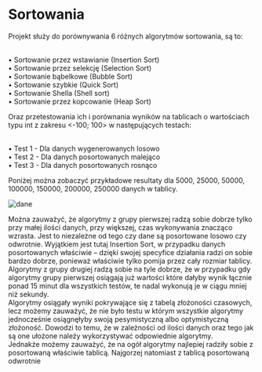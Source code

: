 # Sortowania

Projekt służy do porównywania 6 różnych algorytmów sortowania, są to:<br><br>

• Sortowanie przez wstawianie (Insertion Sort)<br>
• Sortowanie przez selekcję (Selection Sort)<br>
• Sortowanie bąbelkowe (Bubble Sort)<br>
• Sortowanie szybkie (Quick Sort)<br>
• Sortowanie Shella (Shell sort)<br>
• Sortowanie przez kopcowanie (Heap Sort)<br>

Oraz przetestowania ich i porównania wyników na tablicach o wartościach typu int z zakresu <-100; 100> w następujących testach:<br><br>

• Test 1 - Dla danych wygenerowanych losowo<br>
• Test 2 - Dla danych posortowanych malejąco<br>
• Test 3 - Dla danych posortowanych rosnąco<br>

Poniżej można zobaczyć przykładowe resultaty dla 5000, 25000, 50000, 100000, 150000, 200000, 250000 danych w tablicy. <br>

![dane](https://i.imgur.com/YyK4Sjt.png)

Można zauważyć, że algorytmy z grupy pierwszej radzą sobie dobrze tylko przy małej ilości danych, przy większej, czas wykonywania znacząco wzrasta. Jest to niezależne od tego czy dane są posortowane losowo czy odwrotnie. Wyjątkiem jest tutaj Insertion Sort, w przypadku danych posortowanych właściwie –  dzięki swojej specyfice działania radzi on sobie bardzo dobrze, ponieważ właściwie tylko pomija przez cały rozmiar tablicy.<br> 
Algorytmy z grupy drugiej radzą sobie na tyle dobrze, że w przypadku gdy algorytmy grupy pierwszej osiągają już wartości które dałyby wynik łącznie ponad 15 minut dla wszystkich testów, te nadal wykonują je w ciągu mniej niż sekundy.<br>
Algorytmy osiągały wyniki pokrywające się z tabelą złożoności czasowych, lecz możemy zauważyć, że nie było testu w którym wszystkie algorytmy jednocześnie osiągnęłyby swoją pesymistyczną albo optymistyczną złożoność. Dowodzi to temu, że w zależności od ilości danych oraz tego jak są one ułożone należy wykorzystywać odpowiednie algorytmy. <br>
Jednakże możemy zauważyć, że  na ogół algorytmy najlepiej radziły sobie z posortowaną właściwie tablicą. Najgorzej natomiast z tablicą posortowaną odwrotnie <br>
